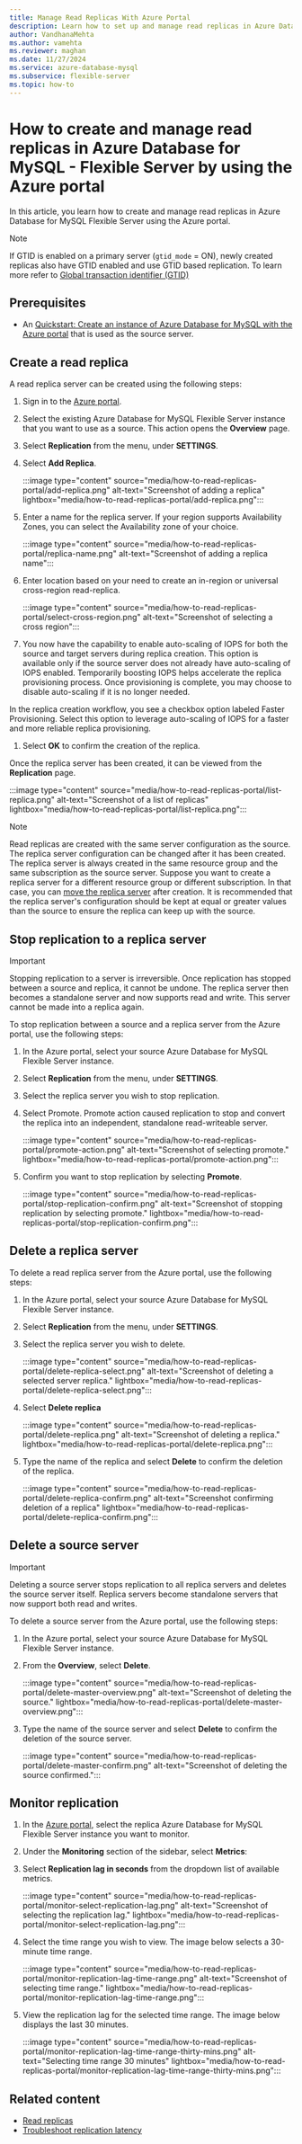 ```yaml
---
title: Manage Read Replicas With Azure Portal
description: Learn how to set up and manage read replicas in Azure Database for MySQL - Flexible Server by using the Azure portal.
author: VandhanaMehta
ms.author: vamehta
ms.reviewer: maghan
ms.date: 11/27/2024
ms.service: azure-database-mysql
ms.subservice: flexible-server
ms.topic: how-to
---
```


# How to create and manage read replicas in Azure Database for MySQL - Flexible Server by using the Azure portal

In this article, you learn how to create and manage read replicas in Azure Database for MySQL Flexible Server using the Azure portal.

> [!NOTE]  
>  
> If GTID is enabled on a primary server (`gtid_mode` = ON), newly created replicas also have GTID enabled and use GTID based replication. To learn more refer to [Global transaction identifier (GTID)](concepts-read-replicas.md#global-transaction-identifier-gtid)

## Prerequisites

- An [Quickstart: Create an instance of Azure Database for MySQL with the Azure portal](quickstart-create-server-portal.md) that is used as the source server.

## Create a read replica

A read replica server can be created using the following steps:

1. Sign in to the [Azure portal](https://portal.azure.com/).

1. Select the existing Azure Database for MySQL Flexible Server instance that you want to use as a source. This action opens the **Overview** page.

1. Select **Replication** from the menu, under **SETTINGS**.

1. Select **Add Replica**.

   :::image type="content" source="media/how-to-read-replicas-portal/add-replica.png" alt-text="Screenshot of adding a replica" lightbox="media/how-to-read-replicas-portal/add-replica.png":::

1. Enter a name for the replica server. If your region supports Availability Zones, you can select the Availability zone of your choice.

   :::image type="content" source="media/how-to-read-replicas-portal/replica-name.png" alt-text="Screenshot of adding a replica name":::

1. Enter location based on your need to create an in-region or universal cross-region read-replica.

   :::image type="content" source="media/how-to-read-replicas-portal/select-cross-region.png" alt-text="Screenshot of selecting a cross region":::

1. You now have the capability to enable auto-scaling of IOPS for both the source and target servers during replica creation. This option is available only if the source server does not already have auto-scaling of IOPS enabled. Temporarily boosting IOPS helps accelerate the replica provisioning process. Once provisioning is complete, you may choose to disable auto-scaling if it is no longer needed.

In the replica creation workflow, you see a checkbox option labeled Faster Provisioning. Select this option to leverage auto-scaling of IOPS for a faster and more reliable replica provisioning.

1. Select **OK** to confirm the creation of the replica.

Once the replica server has been created, it can be viewed from the **Replication** page.

   :::image type="content" source="media/how-to-read-replicas-portal/list-replica.png" alt-text="Screenshot of a list of replicas" lightbox="media/how-to-read-replicas-portal/list-replica.png":::

> [!NOTE]  
> Read replicas are created with the same server configuration as the source. The replica server configuration can be changed after it has been created. The replica server is always created in the same resource group and the same subscription as the source server. Suppose you want to create a replica server for a different resource group or different subscription. In that case, you can [move the replica server](/azure/azure-resource-manager/management/move-resource-group-and-subscription) after creation. It is recommended that the replica server's configuration should be kept at equal or greater values than the source to ensure the replica can keep up with the source.

## Stop replication to a replica server

> [!IMPORTANT]  
> Stopping replication to a server is irreversible. Once replication has stopped between a source and replica, it cannot be undone. The replica server then becomes a standalone server and now supports read and write. This server cannot be made into a replica again.

To stop replication between a source and a replica server from the Azure portal, use the following steps:

1. In the Azure portal, select your source Azure Database for MySQL Flexible Server instance.

1. Select **Replication** from the menu, under **SETTINGS**.

1. Select the replica server you wish to stop replication.

1. Select Promote. Promote action caused replication to stop and convert the replica into an independent, standalone read-writeable server.

   :::image type="content" source="media/how-to-read-replicas-portal/promote-action.png" alt-text="Screenshot of selecting promote." lightbox="media/how-to-read-replicas-portal/promote-action.png":::

1. Confirm you want to stop replication by selecting **Promote**.

   :::image type="content" source="media/how-to-read-replicas-portal/stop-replication-confirm.png" alt-text="Screenshot of stopping replication by selecting promote." lightbox="media/how-to-read-replicas-portal/stop-replication-confirm.png":::

## Delete a replica server

To delete a read replica server from the Azure portal, use the following steps:

1. In the Azure portal, select your source Azure Database for MySQL Flexible Server instance.

1. Select **Replication** from the menu, under **SETTINGS**.

1. Select the replica server you wish to delete.

   :::image type="content" source="media/how-to-read-replicas-portal/delete-replica-select.png" alt-text="Screenshot of deleting a selected server replica." lightbox="media/how-to-read-replicas-portal/delete-replica-select.png":::

1. Select **Delete replica**

   :::image type="content" source="media/how-to-read-replicas-portal/delete-replica.png" alt-text="Screenshot of deleting a replica." lightbox="media/how-to-read-replicas-portal/delete-replica.png":::

1. Type the name of the replica and select **Delete** to confirm the deletion of the replica.

   :::image type="content" source="media/how-to-read-replicas-portal/delete-replica-confirm.png" alt-text="Screenshot confirming deletion of a replica" lightbox="media/how-to-read-replicas-portal/delete-replica-confirm.png":::

## Delete a source server

> [!IMPORTANT]  
> Deleting a source server stops replication to all replica servers and deletes the source server itself. Replica servers become standalone servers that now support both read and writes.

To delete a source server from the Azure portal, use the following steps:

1. In the Azure portal, select your source Azure Database for MySQL Flexible Server instance.

1. From the **Overview**, select **Delete**.

   :::image type="content" source="media/how-to-read-replicas-portal/delete-master-overview.png" alt-text="Screenshot of deleting the source." lightbox="media/how-to-read-replicas-portal/delete-master-overview.png":::

1. Type the name of the source server and select **Delete** to confirm the deletion of the source server.

   :::image type="content" source="media/how-to-read-replicas-portal/delete-master-confirm.png" alt-text="Screenshot of deleting the source confirmed.":::

## Monitor replication

1. In the [Azure portal](https://portal.azure.com/), select the replica Azure Database for MySQL Flexible Server instance you want to monitor.

1. Under the **Monitoring** section of the sidebar, select **Metrics**:

1. Select **Replication lag in seconds** from the dropdown list of available metrics.

   :::image type="content" source="media/how-to-read-replicas-portal/monitor-select-replication-lag.png" alt-text="Screenshot of selecting the replication lag." lightbox="media/how-to-read-replicas-portal/monitor-select-replication-lag.png":::

1. Select the time range you wish to view. The image below selects a 30-minute time range.

   :::image type="content" source="media/how-to-read-replicas-portal/monitor-replication-lag-time-range.png" alt-text="Screenshot of selecting time range." lightbox="media/how-to-read-replicas-portal/monitor-replication-lag-time-range.png":::

1. View the replication lag for the selected time range. The image below displays the last 30 minutes.

   :::image type="content" source="media/how-to-read-replicas-portal/monitor-replication-lag-time-range-thirty-mins.png" alt-text="Selecting time range 30 minutes" lightbox="media/how-to-read-replicas-portal/monitor-replication-lag-time-range-thirty-mins.png":::

## Related content

- [Read replicas](concepts-read-replicas.md)
- [Troubleshoot replication latency](../how-to-troubleshoot-replication-latency.md)
